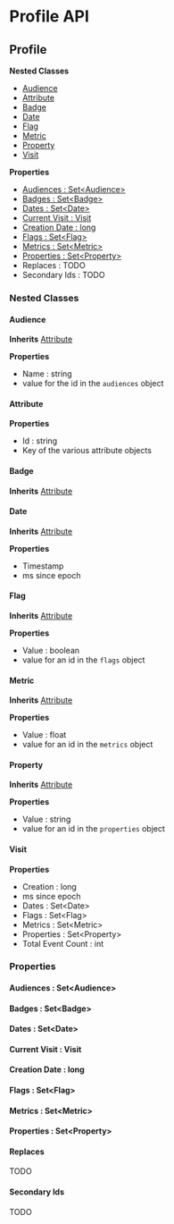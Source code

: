 # Profile API

## Profile

**Nested Classes**

* [Audience](#audience)
* [Attribute](#attribute)
* [Badge](#badge)
* [Date](#date)
* [Flag](#flag)
* [Metric](#metric)
* [Property](#property)
* [Visit](#visit)

**Properties**

* [Audiences : Set&lt;Audience&gt;](#audiences--setaudience)
* [Badges : Set&lt;Badge&gt;](#badges--setbadge)
* [Dates : Set&lt;Date&gt;](#dates--setdate)
* [Current Visit : Visit](#current-visit--visit)
* [Creation Date : long](#creation-date--long)
* [Flags : Set&lt;Flag&gt;](#flags--setflag)
* [Metrics : Set&lt;Metric&gt;](#metrics--setmetrics)
* [Properties : Set&lt;Property&gt;](#properties--setproperty)
* Replaces : TODO
* Secondary Ids : TODO

### Nested Classes

#### Audience

**Inherits** [Attribute](#attribute)

**Properties**

* Name : string
 * value for the id in the ```audiences``` object

#### Attribute

**Properties**

* Id : string
 * Key of the various attribute objects
  
#### Badge

**Inherits** [Attribute](#attribute)

#### Date

**Inherits** [Attribute](#attribute)

**Properties**

* Timestamp
 * ms since epoch

#### Flag

**Inherits** [Attribute](#attribute)

**Properties**

* Value : boolean
 * value for an id in the ```flags``` object

#### Metric

**Inherits** [Attribute](#attribute)

**Properties**

* Value : float
 * value for an id in the ```metrics``` object

#### Property

**Inherits** [Attribute](#attribute)

**Properties**

* Value : string
 * value for an id in the ```properties``` object

#### Visit

**Properties**

* Creation : long
 * ms since epoch
* Dates : Set&lt;Date&gt;
* Flags : Set&lt;Flag&gt;
* Metrics : Set&lt;Metric&gt;
* Properties : Set&lt;Property&gt;
* Total Event Count : int

### Properties

#### Audiences : Set&lt;Audience&gt;

#### Badges : Set&lt;Badge&gt; 

#### Dates : Set&lt;Date&gt; 

#### Current Visit : Visit

#### Creation Date : long

#### Flags : Set&lt;Flag&gt;

#### Metrics : Set&lt;Metric&gt;

#### Properties : Set&lt;Property&gt;

#### Replaces
TODO

#### Secondary Ids
TODO